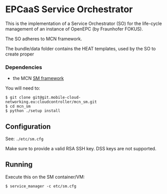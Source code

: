 # EPCaaS Service Orchestrator

This is the implementation of a Service Orchestrator (SO) for the life-cycle management of an instance of OpenEPC (by Fraunhofer FOKUS). 

The SO adheres to MCN framework.

The bundle/data folder contains the HEAT templates, used by the SO to create proper 

### Dependencies

* the MCN [SM framework](https://git.mobile-cloud-networking.eu:cloudcontroller/mcn_sm.git)
  
You will need to:

    $ git clone git@git.mobile-cloud-networking.eu:cloudcontroller/mcn_sm.git
    $ cd mcn_sm
    $ python ./setup install

## Configuration
See: `./etc/sm.cfg`

Make sure to provide a valid RSA SSH key. DSS keys are not supported.

## Running
Execute this on the SM container/VM:

    $ service_manager -c etc/sm.cfg